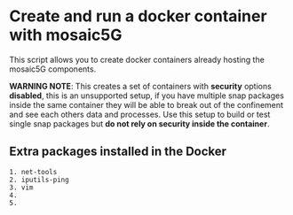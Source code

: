 # Create and run a docker container with mosaic5G

This script allows you to create docker containers already hosting the mosaic5G components.

**WARNING NOTE**: This creates a set of containers with **security** options **disabled**, this is an unsupported setup, if you have multiple snap packages inside the same container they will be able to break out of the confinement and see each others data and processes. Use this setup to build or test single snap packages but **do not rely on security inside the container**.


## Extra packages installed in the Docker 

```
1. net-tools
2. iputils-ping
3. vim
4. 
5. 
```
